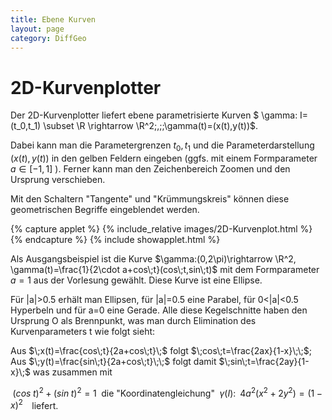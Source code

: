 ```yaml
---
title: Ebene Kurven
layout: page
category: DiffGeo
---
```





# 2D-Kurvenplotter

Der 2D-Kurvenplotter liefert ebene parametrisierte Kurven $ \gamma: I=(t_0,t_1) \subset \R \rightarrow \R^2\;,\;\;\gamma(t)=(x(t),y(t))$.

Dabei kann man die Parametergrenzen $t_0,t_1$ und die Parameterdarstellung $(x(t),y(t))$ in den gelben Feldern eingeben (ggfs. mit einem Formparameter $a \in [-1,1]$ ). Ferner kann man den Zeichenbereich Zoomen und den Ursprung verschieben.

Mit den Schaltern "Tangente" und "Krümmungskreis" können diese geometrischen Begriffe eingeblendet werden.  


{% capture applet %} {% include_relative images/2D-Kurvenplot.html %} {% endcapture %}
{% include showapplet.html %}

Als Ausgangsbeispiel ist die Kurve $\gamma:(0,2\pi)\rightarrow \R^2, \gamma(t)=\frac{1}{2\cdot a+cos\;t}(cos\;t,sin\;t)$ mit dem Formparameter $a=1$ aus der Vorlesung gewählt. Diese Kurve ist eine Ellipse.

Für \|a\|>0.5 erhält man Ellipsen, für \|a\|=0.5 eine Parabel, für 0<\|a\|<0.5 Hyperbeln und für a=0 eine Gerade. Alle diese Kegelschnitte haben den Ursprung O als Brennpunkt, was man durch Elimination des Kurvenparameters t wie folgt sieht:

Aus $\;x(t)=\frac{cos\;t}{2a+cos\;t}\;$ folgt $\;cos\;t=\frac{2ax}{1-x}\;\;$; Aus $\;y(t)=\frac{sin\;t}{2a+cos\;t}\;\;$ folgt damit $\;sin\;t=\frac{2ay}{1-x}\;$ was zusammen mit

$\;(cos\;t)^2+(sin\;t)^2=1\;$ die "Koordinatengleichung" $\;\gamma(I):\;\; 4a^2(x^2+2y^2)=(1-x)^2\;\;\;$
liefert.
